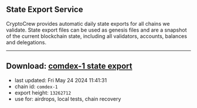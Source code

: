## State Export Service
CryptoCrew provides automatic daily state exports for all chains we validate. State export files can be used as genesis files and are a snapshot of the current blockchain state, including all validators, accounts, balances and delegations.

---
**Download: [comdex-1 state export](https://dl-eu2.ccvalidators.com/SERVICE/comdex/comdex-1_export_13262712.json)**
---

- last updated: Fri May 24 2024 11:41:31
- chain id: `comdex-1`
- export height: `13262712`
- use for: airdrops, local tests, chain recovery

